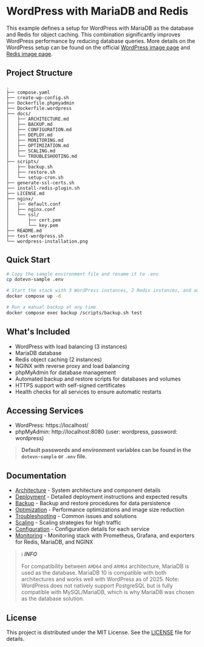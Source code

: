 # WordPress with MariaDB and Redis

This example defines a setup for WordPress with MariaDB as the database and Redis for object caching. This combination significantly improves WordPress performance by reducing database queries. More details on the WordPress setup can be found on the official [WordPress image page](https://hub.docker.com/_/wordpress) and [Redis image page](https://hub.docker.com/_/redis).

## Project Structure

```text
.
├── compose.yaml
├── create-wp-config.sh
├── Dockerfile.phpmyadmin
├── Dockerfile.wordpress
├── docs/
│   ├── ARCHITECTURE.md
│   ├── BACKUP.md
│   ├── CONFIGURATION.md
│   ├── DEPLOY.md
│   ├── MONITORING.md
│   ├── OPTIMIZATION.md
│   ├── SCALING.md
│   └── TROUBLESHOOTING.md
├── scripts/
│   ├── backup.sh
│   ├── restore.sh
│   └── setup-cron.sh
├── generate-ssl-certs.sh
├── install-redis-plugin.sh
├── LICENSE.md
├── nginx/ 
│   ├── default.conf
│   ├── nginx.conf
│   └── ssl/ 
│       ├── cert.pem
│       └── key.pem
├── README.md
├── test-wordpress.sh
└── wordpress-installation.png
```

## Quick Start

```bash
# Copy the sample environment file and rename it to .env
cp dotevn-sample .env

# Start the stack with 3 WordPress instances, 2 Redis instances, and automated backups
docker compose up -d

# Run a manual backup at any time
docker compose exec backup /scripts/backup.sh test
```

## What's Included

- WordPress with load balancing (3 instances)
- MariaDB database
- Redis object caching (2 instances)
- NGINX with reverse proxy and load balancing
- phpMyAdmin for database management
- Automated backup and restore scripts for databases and volumes
- HTTPS support with self-signed certificates
- Health checks for all services to ensure automatic restarts

## Accessing Services

- WordPress: https://localhost/
- phpMyAdmin: http://localhost:8080 (user: wordpress, password: wordpress)

> **Default passwords and environment variables can be found in the `dotevn-sample` or `.env` file.**

## Documentation

- [Architecture](docs/ARCHITECTURE.md) - System architecture and component details
- [Deployment](docs/DEPLOY.md) - Detailed deployment instructions and expected results
- [Backup](docs/BACKUP.md) - Backup and restore procedures for data persistence
- [Optimization](docs/OPTIMIZATION.md) - Performance optimizations and image size reduction
- [Troubleshooting](docs/TROUBLESHOOTING.md) - Common issues and solutions
- [Scaling](docs/SCALING.md) - Scaling strategies for high traffic
- [Configuration](docs/CONFIGURATION.md) - Configuration details for each service
- [Monitoring](docs/MONITORING.md) - Monitoring stack with Prometheus, Grafana, and exporters for Redis, MariaDB, and NGINX

> ℹ️ **_INFO_**
>
> For compatibility between `AMD64` and `ARM64` architecture, MariaDB is used as the database.
> MariaDB 10 is compatible with both architectures and works well with WordPress as of 2025.
> Note: WordPress does not natively support PostgreSQL but is fully compatible with MySQL/MariaDB, which is why MariaDB was chosen as the database solution.

## License

This project is distributed under the MIT License. See the [LICENSE](LICENSE.md) file for details.